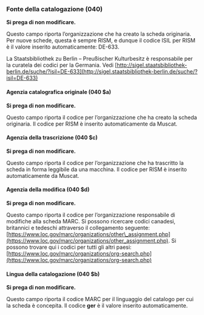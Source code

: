 ### Fonte della catalogazione (040)
**Si prega di non modificare.**

Questo campo riporta l’organizzazione che ha creato la scheda originaria. Per nuove schede, questa è sempre RISM, e dunque il codice ISIL per RISM è il valore inserito automaticamente: DE-633.

La Staatsbibliothek zu Berlin – Preußischer Kulturbesitz è responsabile per la curatela dei codici per la Germania. Vedi [http://sigel.staatsbibliothek-berlin.de/suche/?isil=DE-633](http://sigel.staatsbibliothek-berlin.de/suche/?isil=DE-633)

#### Agenzia catalografica originale (040 $a)  
**Si prega di non modificare.**

Questo campo riporta il codice per l’organizzazione che ha creato la scheda originaria. Il codice per RISM è inserito automaticamente da Muscat.

#### Agenzia della trascrizione (040 $c)  
**Si prega di non modificare.**

Questo campo riporta il codice per l’organizzazione che ha trascritto la scheda in forma leggibile da una macchina. Il codice per RISM è inserito automaticamente da Muscat.

#### Agenzia della modifica (040 $d)  
**Si prega di non modificare.**

Questo campo riporta il codice per l’organizzazione responsabile di modifiche alla scheda MARC. Si possono ricercare codici canadesi, britannici e tedeschi attraverso il collegamento seguente: [https://www.loc.gov/marc/organizations/other\_assignment.php](https://www.loc.gov/marc/organizations/other_assignment.php). Si possono trovare qui i codici per tutti gli altri paesi: [https://www.loc.gov/marc/organizations/org-search.php](https://www.loc.gov/marc/organizations/org-search.php)

#### Lingua della catalogazione (040 $b)  
**Si prega di non modificare.**

Questo campo riporta il codice MARC per il linguaggio del catalogo per cui la scheda è concepita. Il codice **ger** è il valore inserito automaticamente.
